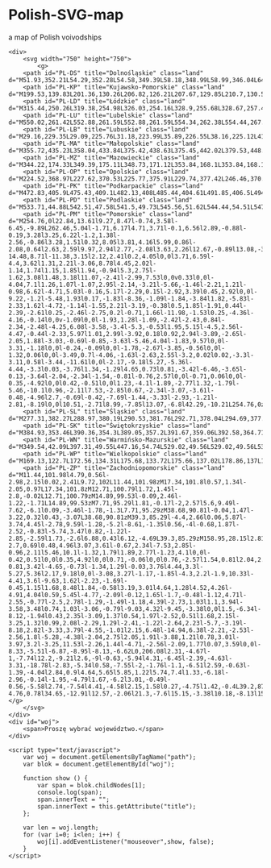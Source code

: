 # Polish-SVG-map

a map of Polish voivodships 

<html>
<head>
	<meta charset="UTF-8">
	<title>mapa Polski svg</title>
	<style type="text/css">
		.land {
			fill: #a3c2c2;
			stroke: #000;
			stroke-opacity: 0.7;
			stroke-width: 1;
		}
		div {
			float: left;
		}
		div:nth-child(2) {
			color: red;
			position: relative;
			top: 200px;
			right: 70px;
			font-family: "Helvetica";
			font-size: 25px;
		}
		span {
			color: black;
			font-family: "Helvetica";
			font-size: 25px;
		}
		.land:hover {
			fill: hsla(24, 100%, 50%, .8);
		}
	</style>

</head>
<body>
	
	<div>
		<svg width="750" height="750">
			<g>
		<path id="PL-DS" title="Dolnośląskie" class="land" d="M51.93,352.21L54.29,352.28L54.58,349.39L58.18,348.99L58.99,346.04L64.94,342.45L73.9,347.82L74.56,341.86L76.79,341.92L76.13,338.84L77.81,336.05L83.13,337.66L83.46,336.32L89.83,341.94L90.25,344.21L97.09,337.24L97.35,333.74L103.76,331.77L105.83,323.45L103.6,322.34L106.56,320.21L106.69,317.22L113.4,314.91L112.64,312.6L115.12,311.87L112.59,310.67L113.81,309.12L116.48,309.2L116.84,311.33L122.71,313.55L125.4,313.01L124.44,318.25L127.76,318.04L131.25,323.05L137.1,317.62L137.72,313.68L140.28,311.05L140.28,311.05L148.01,311.13L152.87,314.45L155.07,318.67L153.58,323.34L161.41,324.59L163.31,329.15L173.41,334.53L179.33,334.48L179.6,332.45L182.24,331.58L188.15,332.37L188.83,326.29L193.85,324.65L204.26,326.62L209.61,330.76L209.61,330.76L209.61,331.56L209.61,331.56L211.05,335.23L206.92,338.45L209.1,348.36L221.04,347.32L219.25,354.06L221.47,355.26L221.27,363.7L224.52,368.97L224.52,368.97L216.52,371.98L212.76,369.21L212.16,371.3L208.97,372.68L211.12,379.62L207.37,381.81L207.09,386.38L208.7,388.46L205.61,388.74L206.95,390.38L201.93,390.77L201.71,396.3L198.12,394.82L197.15,397.24L199.89,398.33L199.09,400.97L195.69,402.11L196.85,408.34L193.03,407.36L191.16,409.6L193.48,412.12L189.22,415.16L191.43,417.43L190.03,418.28L190.62,424.22L183,425.37L179.51,431.59L178.73,438.82L172.67,437.32L172.67,437.32L172.39,437.51L172.39,437.51L170.21,440.71L170.21,440.71L167.07,444.53L170.16,446.28L172.47,453.33L175.88,454.58L177.39,461.52L175.62,462.75L174.25,460.04L172.94,462.17L169.53,462.1L168.53,464.32L166.24,463.65L162.49,469.5L156.78,473.9L150.15,469.7L148.7,462.29L141.21,452.8L137.99,452.05L136.64,447.24L133.2,446.91L131.66,448.42L126.56,442.2L133.67,435.07L136.59,435.56L139.03,433L139.26,429.12L141.69,428.15L135.47,420.15L128.86,419.27L127.89,422.82L125.97,423.47L120.82,420.07L116.06,426.25L113.75,424.84L115.9,423.24L113.97,418.04L106.1,418.98L103.3,411.22L96.61,412.97L90.43,409.19L85.53,409.07L80.31,406.15L76.36,409.1L75.94,403.47L70.46,398.26L70.29,389.64L68.1,387.74L64,388.96L63.86,385.7L61.44,388.59L57.28,385.42L52.64,386.57L51.61,388.55L54.88,390.8L52.9,395.07L53.65,400.48L42.77,400.08L51.33,382.63L55.93,363.83L55.63,359.13z"/>
		<path id="PL-KP" title="Kujawsko-Pomorskie" class="land" d="M199.53,139.83L201.36,130.26L206.82,126.21L207.67,129.85L210.7,130.53L212.75,128.66L216.65,131.3L215.73,128.36L219.65,128.17L218.64,125.19L220.97,119.22L225.44,119.66L229.94,117.1L227.99,111.95L233.29,112.47L236.87,115.87L241.11,109.79L243.46,112.28L245.89,111.43L246.97,113.85L248.9,112.58L248.9,112.58L248.9,113.67L248.9,113.67L253.07,113.81L252.82,118.18L264.79,119.71L265.51,118.05L268.25,117.86L268,120.32L270.4,122.93L272.31,122.49L271.81,120.63L274.99,121.02L276.54,118.8L281.26,119.95L283.59,118.33L281.77,124.16L283.61,128L291.97,129.09L291.8,130.91L297.28,128.99L306.5,130.19L306.5,130.19L309.92,131.72L310.2,137.52L314.39,148.4L316.29,149.77L317.12,147.67L321.42,147.28L325.26,150.54L325.1,152.36L329.03,151.59L330.46,155.3L339.59,154.53L342.29,162.19L339.52,163.57L339.81,165.98L342.97,166.72L343.06,169.12L343.06,169.12L342.74,169.12L342.74,169.12L344.22,174.33L344.22,174.33L340,177.45L340,177.45L339.55,177.3L339.55,177.3L338.44,178.99L336.55,178.45L337.62,185.91L339.89,187.61L338.28,191.03L339.29,194.22L331.64,190.74L332.99,193.78L330.02,196.21L324.9,195.22L329.03,203.76L326.54,203.55L323.63,208.4L328.52,213.06L328.06,215.08L329.67,215.01L328.19,216.77L329.8,219.44L324.65,217.65L325.23,222.74L323.06,222.91L320.2,227.51L323.41,230.05L319.93,233.22L319.93,233.22L319.12,233.23L319.12,233.23L319.08,237.4L317.38,237.16L321.79,238.91L317.09,245.26L313.94,245.28L315.45,247L315.45,247L315.8,247.57L315.8,247.57L315.44,250.26L315.44,250.26L310.56,253.49L311.19,255.73L309.96,254.03L300.57,256.7L300.57,256.7L295.86,254.36L296.24,252.45L292.97,249.99L292.39,253.35L282.75,256.67L280.38,250.25L278.19,250.03L278.41,247.19L276.8,247.82L276.3,244.99L272.87,243.24L270.88,243.79L268.61,240.2L266.59,239.65L264.98,242.45L260.36,243.07L259.12,235.81L252.6,241.92L249.15,241.73L248.66,239.55L242.33,238.08L242.52,234.72L235.95,235.66L236.43,232.19L235.11,233.28L233.14,230.33L231.95,231.34L229.1,225.72L226.8,226.27L224.02,224.11L222.64,226.43L222.23,224.13L217.07,229.75L217.24,224.99L214.1,224.56L214.19,218.93L210.96,219.36L207.56,222.61L204.38,221.75L205.34,217.03L200.29,214.23L200.62,211.31L206.4,210.99L207.3,196.93L199.82,191.36L195.01,192.27L194.11,190.09L195.59,187.93L195.59,187.93L195.89,187.87L195.89,187.87L195.45,181.95L197.8,180.51L197.15,176.55L199.54,175.35L196.32,174.04L196.96,169.35L195.32,167.87L200.83,166.61L202.31,162.52L196.27,154.45L192.78,153.28L191.88,154.72L190.69,151.26z"/>
		<path id="PL-LD" title="Łódzkie" class="land" d="M315.44,250.26L319.38,254.98L326.03,254.16L328.9,255.68L328.67,257.49L335.98,260.41L338.53,263.88L341.08,261.89L343.94,263.21L347.63,261.16L350.4,261.63L352.96,258.46L357.09,261.07L357.66,263.59L360.84,262.37L364.1,265.68L363.61,270.5L365.87,274.34L369.47,274.49L371.1,277.3L375.71,278.65L374.95,283.36L371.52,286.09L374.86,287.81L376.12,290.65L376.42,292.34L373.5,295.2L377.77,295.12L378.24,297.54L385.05,294.66L388.57,296.99L389.66,299.91L393.36,300.1L396.58,307.41L392.77,307.74L394.22,308.44L394.34,314.59L398.94,316.82L398.95,319.64L396.64,323.52L390.46,322.2L387.23,319.34L382.61,323.12L385.22,331.62L387.36,333.19L386.29,338.41L391.29,337.52L391.82,339.7L389.36,345.75L385.35,349.92L384.93,353.46L384.93,353.46L384.07,356.47L381.45,357.44L382.74,361.43L381.37,364.62L378.99,362.61L377.27,364.24L374.59,362.49L373.5,362.83L374.87,366.83L373.43,367.82L369.73,367.47L368.14,369.19L362.02,366.75L359.15,367.99L360.46,371.05L357.94,373.37L358.04,379.46L362.71,380.92L360.92,390.15L356.72,387.98L351.47,381.84L348.57,388.91L349.45,393.25L349.45,393.25L349.45,394.22L349.45,394.22L348.6,395.62L348.6,395.62L348.51,395.61L348.51,395.61L347.48,396.69L347.48,396.69L347.01,397.04L347.01,397.04L345.97,397.16L345.97,397.16L346.05,397.4L346.05,397.4L343.61,400.76L343.61,400.76L339.04,401.85L338.67,398.85L333.81,396.34L328.23,398.32L327.13,393.1L323.07,387.18L321.78,386.34L319.38,388.25L316.95,385.28L317.47,383.06L313.58,384.34L313.99,387.07L311.3,388.71L307.67,385.77L305.94,386.54L303.88,383.3L301.86,383.88L294.69,377.71L292.71,378.04L290.53,381.76L288.97,380.19L277.31,382.27L277.31,382.27L272.31,379.42L270.16,373.96L268.42,374.19L266.58,378.72L265.09,375.94L255.35,374.51L246.46,370.58L246.46,370.58L247.93,361.15L243.65,361.72L241.79,352.97L244.55,352.46L245.63,349.68L249.06,349.3L249.83,346.38L248.39,344.41L251.19,343.62L256.6,346.78L259.95,341.27L258.49,335.59L259.74,329.57L257.98,328.89L260.01,323.94L258.3,323.2L261.83,318.7L261.4,314.7L263.03,313.03L261.87,310.49L263.76,309.2L263.47,307.05L265.38,307.51L265.57,304.45L267.41,303.84L268.17,306.07L273,304.9L278.7,307.04L279.26,303.06L284.94,296.35L280.88,292.6L280.06,283.03L281.98,281.85L287.17,283.62L288.04,280.92L293.31,280.79L294.32,276.9L292.15,274.9L293.36,269.18L297.32,267.6L303.16,269.23L302.1,267.11L304.13,265.74L303.84,263.3L299.58,262.75L300.57,256.7L300.57,256.7L309.96,254.03L311.19,255.73L310.56,253.49z"/>
		<path id="PL-LU" title="Lubelskie" class="land" d="M550.02,261.42L552.88,261.59L552.88,261.59L554.34,262.38L554.44,267.28L565.97,269.83L567.8,272.61L572.47,271.94L571.64,274.59L575.36,278.79L578.41,278.1L581.68,281.76L581.08,283.98L583.89,290.57L580.11,294.78L581.26,296.35L579.24,297.96L580.83,300.35L580.35,302.36L578.89,301.94L578.61,305.46L580.95,309.43L574.12,316.43L576.01,319.42L574.72,324.78L576.41,335.51L579.1,336.08L579.79,339.18L582.41,339.96L581.61,344.16L584.84,346.76L583.76,351.72L580.87,355.19L581.42,359.2L584.54,359.2L587.14,366.78L595.13,372.9L594.36,377.86L597.53,380.36L599.08,386.09L597.76,386.5L600.41,388.47L601.26,392.23L606.32,397.96L611.99,400.2L609.55,403L603.29,402.84L600.76,405.46L601.13,409.21L604.5,410.13L604.15,414.17L607.46,414.51L606.95,418.48L608.97,422.59L608.61,429.71L605.1,440.89L602.87,444.14L586.38,446.39L583.77,451.81L575.05,459.67L575.05,459.67L572.91,458.48L573.54,455.21L566.67,454.4L568.37,450.13L568.37,450.13L567.93,450.13L567.93,450.13L564.97,448.12L565.52,444.61L563.78,444.07L557.21,449.12L553.02,445.51L543.04,455.89L518.01,453.9L518.04,452.03L522.74,449.43L511.74,450.55L507.59,445.23L505.36,445.61L506,443.01L508.89,441.9L508.06,439.31L514.14,440.14L516.74,437.68L512.89,437.22L515.93,436.19L515.55,434.8L512.73,434.92L513.26,428.3L509.89,426.84L506.95,427.82L502.71,424.1L497.21,423.62L494.25,419.44L489.99,419.25L494.13,410.67L491.85,406.5L485.44,404.61L482.13,408L475.43,409.1L472.83,405.9L472.83,405.9L471.24,402.97L469.08,381.04L469.08,381.04L468.24,375.52L469.86,372.42L467.98,368.52L471.13,359.36L468.32,359.02L470.12,358.2L471.83,353.11L470.62,350.51L469.04,351.08L466.2,348.62L468.8,346.01L471.04,347.02L473.07,341.39L469.79,332.61L463.27,332.73L457.44,327.38L459.33,323.29L465.57,327.99L466.26,325.15L471.42,324.6L471.4,321.98L475.09,319.79L475.39,317.71L471.69,314.07L478.54,309.47L476.58,305.44L472.62,306.6L471.8,304.69L475.43,300.63L473.48,295.39L474.3,291.44L483.46,286.11L488.78,288.22L490.31,285.74L497.2,287.41L500.03,284.61L502.07,288L506.66,287.3L511.29,282.45L518.9,288.23L521.74,283.57L520.46,280.86L523.91,277.56L529.84,281.99L532.22,280.68L536.28,282.32L536.72,278.22L540.12,278.19L538.55,275.26L541.58,271.85L546.98,272.23L544.34,267.97z"/>
		<path id="PL-LB" title="Lubuskie" class="land" d="M29.16,229.35L29.09,225.76L31.18,223.99L35.89,226.55L38.16,225.12L41.41,213.59L45.39,210.39L44.6,207.38L48.49,206.17L46.44,204.26L48.47,201.51L53.75,205.88L56.31,204.08L58.52,206.61L73.47,200.23L71.31,193.75L75.86,194.76L79.19,190.97L87.37,188.15L93.07,191.33L95.7,189.11L98.11,190.33L100.4,189.05L99.42,186.97L102.67,185.66L100.99,183.51L103.5,183L102.97,181.04L106.06,179.67L105.64,177.31L113.76,179.25L112.26,185.59L112.26,185.59L111.66,189.75L111.66,189.75L111.66,190.09L111.66,190.09L112.13,193.17L112.13,193.17L112.3,193.29L112.3,193.29L113.09,204.03L108.82,206.09L108,208.56L110.6,209.69L111.24,216.88L102.57,218.9L103.73,222.3L101.48,229.05L105.75,235.19L104.32,237.67L107.53,240.87L108.56,245.22L105.46,247.21L104.07,244.5L103.29,246.25L108.84,251.03L105.88,263.87L107.41,275.41L105.56,278.82L109.83,283.3L111.11,281.59L113.36,282.63L113.89,284.9L112.06,287.46L115.71,292.3L122.12,290.45L123,297.13L120.79,300.25L124.47,300.45L126.86,302.61L129.61,299.1L132.61,299.9L138.07,304.5L140.28,311.05L140.28,311.05L137.72,313.68L137.1,317.62L131.25,323.05L127.76,318.04L124.44,318.25L125.4,313.01L122.71,313.55L116.84,311.33L116.48,309.2L113.81,309.12L112.59,310.67L115.12,311.87L112.64,312.6L113.4,314.91L106.69,317.22L106.56,320.21L103.6,322.34L105.83,323.45L103.76,331.77L97.35,333.74L97.09,337.24L90.25,344.21L89.83,341.94L83.46,336.32L83.13,337.66L77.81,336.05L76.13,338.84L76.79,341.92L74.56,341.86L73.9,347.82L64.94,342.45L58.99,346.04L58.18,348.99L54.58,349.39L54.29,352.28L51.93,352.21L51.93,352.21L50.57,341.88L37.05,335.91L35.93,332.84L39.19,328.44L38.73,323.26L33.34,316.81L31.94,309.95L28.59,307.43L29.75,304.04L34.91,299.49L36.09,289.48L38.82,283.38L34.1,278.23L36.06,266.29L28.65,262.56L25.1,250.5L26.01,246.67L31.27,240.53L29.36,236.65L31.44,232.8z"/>
		<path id="PL-MA" title="Małopolskie" class="land" d="M355.72,435.23L358.04,433.84L375.42,438.63L375.45,442.02L379.53,448.5L376.85,449.69L377.03,452.24L381.26,455.31L379.69,457.33L383.14,460.6L381.77,463.16L383.97,463.42L384.25,465.08L400.15,463.2L406.98,455.81L409.8,457.35L413.33,454.19L423.38,453.17L428.03,449.53L430.6,451.88L432.58,449.51L432.58,449.51L433.18,453.37L428.73,458.58L430.61,462.96L429.13,469.49L431.09,470.04L429.32,470.45L431.87,471.12L432.46,473.86L430.46,474.33L431.69,475.86L429.38,477.58L431.89,480.22L429.3,484.4L431.25,489.79L437.01,490.22L438,492.24L437.2,493.8L434.14,493.63L433.97,496.77L428.35,497.95L430.21,500.29L429.45,503.9L434.9,504.04L436.01,505.99L439.02,506.41L441.51,511.7L442.24,516.66L439.64,521.9L442.58,523.77L441.73,526.14L445.44,530.85L443.61,531.72L444.06,536.62L444.06,536.62L436.66,534.08L432.64,539.54L427.52,536.47L423.1,537.81L426.25,542.06L422.46,543.06L419.33,548.3L415.61,549.31L414.03,546.57L412.2,547.21L411.61,544.67L409.94,545.92L407.54,545.02L408.29,543.69L405.22,542.49L404.04,538.23L398.41,539.64L396.49,538.04L393.95,541.94L387.58,538.28L385.12,538.13L385.21,540.05L384.31,539.07L382.75,540.58L381.62,538.99L379.31,539.38L378.09,544.94L372.39,544.21L368.68,548.66L367.88,547.61L363.98,560.3L355.49,555.13L352.92,555.55L351.1,558.66L345.97,558.45L344.66,555.09L348.09,551.12L346.41,549.03L346.13,538.85L341.68,541.01L336.33,538.97L336.99,534.37L333.47,534.6L330.13,523.64L326.95,522.02L326.43,519.86L326.43,519.86L327.26,514.57L321.3,512.14L325.91,507.8L325.24,504.58L317.97,503.41L315.99,495.69L308.6,496.3L310.81,488.51L309.68,487.54L307.45,488.96L307.45,488.96L306.8,488.96L306.8,488.96L305.72,489L305.72,489L304.97,489L304.97,489L302.82,487.92L304.71,486.72L304.48,483.41L307.95,477.57L311.83,476.94L310.64,476.07L312.97,470.79L312.97,470.79L313.3,470.79L313.3,470.79L313.58,472.68L314.64,469.88L318.75,469.3L320.28,467.13L318.96,465.52L323.39,463.82L324.07,461.69L317.87,458.59L316.8,455.55L320.21,452.87L327.81,452.48L328.25,449.48L325.78,447.61L325.78,447.61L326.1,447.51L326.1,447.51L328.61,448.09L328.11,445.47L330.19,443.49L334.05,444.58L338.03,443.85L341.17,440.96L349.73,441.49L352.57,440.1L352.65,438.21L357.04,438.07z"/>
		<path id="PL-MZ" title="Mazowieckie" class="land" d="M344.22,174.33L349.39,175.11L348.73,171.12L353.84,168.1L353.84,168.1L354.12,168.65L354.12,168.65L353.57,172.1L357.74,174.87L364.98,172.91L367.4,175.14L369.59,174.07L378.11,175.85L382.45,173.28L381.79,168.59L386.63,164.84L392.57,166.96L398.89,164.28L402.65,158.06L410.72,160.08L412.04,157.03L415.22,157.26L414.23,154.47L415.85,153.17L419.66,152.82L423.09,155.74L436.57,145.86L441.91,146.9L447.04,144.78L447.34,142.4L456.33,140.85L456.33,140.85L456.67,142.35L456.67,142.35L456.21,142.35L456.21,142.35L458.81,146.34L457.99,148.19L461.51,152.41L459.62,156.05L462,155.67L464.71,158.07L460.55,158L460.55,158L460.59,157.59L460.59,157.59L459.02,160.78L459.98,163.14L457.92,162.77L461.79,167.95L460.66,168.65L462.87,173.08L462.28,175.87L464.59,178.65L469.1,178.1L472.73,183.57L477.17,182.5L477.17,182.5L476.08,184.09L476.08,184.09L477.16,185.8L474.59,185.09L473.51,188.71L480.75,193.44L480.75,193.44L480.23,193.44L480.23,193.44L482.52,195.72L480.4,197.86L483.17,204.23L493.88,203.44L494.14,200.58L497.17,200.71L497.67,204.32L499.57,203.91L498.71,205.75L495.86,205.81L498.08,211.71L500.29,211.5L501.11,213.68L504.39,211.52L504.26,209.9L508.56,210.71L509.12,224.22L504.83,228.71L508.76,231.45L512.98,237.83L512.04,241.8L514.58,243.62L513.9,247.69L516.18,250.7L523.9,250.78L525.29,253.48L526.69,251.6L532.64,254.14L538.84,252.96L541.62,256.74L544.69,257.41L545.21,261.4L548.75,259.77L550.02,261.42L550.02,261.42L544.34,267.97L546.98,272.23L541.58,271.85L538.55,275.26L540.12,278.19L536.72,278.22L536.28,282.32L532.22,280.68L529.84,281.99L523.91,277.56L520.46,280.86L521.74,283.57L518.9,288.23L511.29,282.45L506.66,287.3L502.07,288L500.03,284.61L497.2,287.41L490.31,285.74L488.78,288.22L483.46,286.11L474.3,291.44L473.48,295.39L475.43,300.63L471.8,304.69L472.62,306.6L476.58,305.44L478.54,309.47L471.69,314.07L475.39,317.71L475.09,319.79L471.4,321.98L471.42,324.6L466.26,325.15L465.57,327.99L459.33,323.29L457.44,327.38L463.27,332.73L469.79,332.61L473.07,341.39L471.04,347.02L468.8,346.01L466.2,348.62L469.04,351.08L470.62,350.51L471.83,353.11L470.12,358.2L468.32,359.02L471.13,359.36L467.98,368.52L469.86,372.42L468.24,375.52L469.08,381.04L469.08,381.04L465.89,383.88L463.07,383.64L461.07,380.12L457.19,380.28L458.32,381.36L453.05,382.93L450.96,381.99L451.26,383.94L448.12,386.33L443.19,383.61L441.29,379.29L429.13,379.73L429.8,375.04L425.35,372.6L427.1,369.44L424.87,366.77L423.39,372.29L419.71,373.51L418.9,371.44L416.62,373.57L413.46,371.06L413.23,374.53L411.22,373.75L411.15,375.33L402.65,370.87L400.71,373.05L401.42,368.62L395.77,363.73L392.58,364.71L391.67,359.06L389.05,357.2L390.36,354.3L384.93,353.46L384.93,353.46L385.35,349.92L389.36,345.75L391.82,339.7L391.29,337.52L386.29,338.41L387.36,333.19L385.22,331.62L382.61,323.12L387.23,319.34L390.46,322.2L396.64,323.52L398.95,319.64L398.94,316.82L394.34,314.59L394.22,308.44L392.77,307.74L396.58,307.41L393.36,300.1L389.66,299.91L388.57,296.99L385.05,294.66L378.24,297.54L377.77,295.12L373.5,295.2L376.42,292.34L376.12,290.65L374.86,287.81L371.52,286.09L374.95,283.36L375.71,278.65L371.1,277.3L369.47,274.49L365.87,274.34L363.61,270.5L364.1,265.68L360.84,262.37L357.66,263.59L357.09,261.07L352.96,258.46L350.4,261.63L347.63,261.16L343.94,263.21L341.08,261.89L338.53,263.88L335.98,260.41L328.67,257.49L328.9,255.68L326.03,254.16L319.38,254.98L315.44,250.26L315.44,250.26L315.8,247.57L315.8,247.57L315.45,247L315.45,247L313.94,245.28L317.09,245.26L321.79,238.91L317.38,237.16L319.08,237.4L319.12,233.23L319.12,233.23L319.93,233.22L319.93,233.22L323.41,230.05L320.2,227.51L323.06,222.91L325.23,222.74L324.65,217.65L329.8,219.44L328.19,216.77L329.67,215.01L328.06,215.08L328.52,213.06L323.63,208.4L326.54,203.55L329.03,203.76L324.9,195.22L330.02,196.21L332.99,193.78L331.64,190.74L339.29,194.22L338.28,191.03L339.89,187.61L337.62,185.91L336.55,178.45L338.44,178.99L339.55,177.3L339.55,177.3L340,177.45L340,177.45z"/>
		<path id="PL-OP" title="Opolskie" class="land" d="M224.52,368.97L227.62,370.53L225.77,375.91L229.74,377.42L246.46,370.58L246.46,370.58L255.35,374.51L265.09,375.94L266.58,378.72L268.42,374.19L270.16,373.96L272.31,379.42L277.31,382.27L277.31,382.27L279.14,385.57L276.71,386.81L276.78,389.73L274.45,391.39L276.21,395.13L274.88,400.61L271.61,403.2L270.87,406.27L267.89,407.01L272.2,412.2L266.56,416.4L269.28,423.89L273.39,425.67L273.69,430.95L263.25,431.42L266.1,439.57L259.87,437.21L260.39,441.44L258.93,443.47L260.75,446.34L258.54,449.42L261.47,452.55L260.73,457.17L262.46,457.44L262.75,459.77L258.23,458.79L251.11,462.91L251.53,464.69L251.53,464.69L251.91,464.66L251.91,464.66L244.09,466.01L243.43,467.41L242.87,466.04L240.47,466.63L241.13,472.86L238.75,477.1L238.75,477.1L236.93,479.67L239.37,479.88L239.42,482.84L236.94,481.57L228.69,485.9L226.16,482.28L223,481.38L219.46,473.25L215.29,472.75L211.8,468.19L221.9,463.69L222.29,460.87L219.87,458.87L221.54,454.84L219.44,452.8L217.57,452.14L217.63,454.71L213.09,458.01L205.86,457.16L202.48,459.37L199.19,456.4L197.13,458.16L197,452.09L192.95,452.92L187.89,448.63L188.05,446.58L184.37,447.04L182.33,444.75L174.06,443.48L170.21,440.71L170.21,440.71L172.39,437.51L172.39,437.51L172.67,437.32L172.67,437.32L178.73,438.82L179.51,431.59L183,425.37L190.62,424.22L190.03,418.28L191.43,417.43L189.22,415.16L193.48,412.12L191.16,409.6L193.03,407.36L196.85,408.34L195.69,402.11L199.09,400.97L199.89,398.33L197.15,397.24L198.12,394.82L201.71,396.3L201.93,390.77L206.95,390.38L205.61,388.74L208.7,388.46L207.09,386.38L207.37,381.81L211.12,379.62L208.97,372.68L212.16,371.3L212.76,369.21L216.52,371.98z"/>
		<path id="PL-PK" title="Podkarpackie" class="land" d="M472.83,405.9L475.43,409.1L482.13,408L485.44,404.61L491.85,406.5L494.13,410.67L489.99,419.25L494.25,419.44L497.21,423.62L502.71,424.1L506.95,427.82L509.89,426.84L513.26,428.3L512.73,434.92L515.55,434.8L515.93,436.19L512.89,437.22L516.74,437.68L514.14,440.14L508.06,439.31L508.89,441.9L506,443.01L505.36,445.61L507.59,445.23L511.74,450.55L522.74,449.43L518.04,452.03L518.01,453.9L543.04,455.89L553.02,445.51L557.21,449.12L563.78,444.07L565.52,444.61L564.97,448.12L567.93,450.13L567.93,450.13L568.37,450.13L568.37,450.13L566.67,454.4L573.54,455.21L572.91,458.48L575.05,459.67L575.05,459.67L559.03,473.49L520.09,527.51L523.58,530.93L526.56,543.26L526.16,553.9L524.65,555.49L526.6,556.91L524.2,560.66L524.9,561.64L527.13,559.97L526.13,562.19L529.18,562.27L531.64,566.54L535.3,567.97L533.81,570.74L535.29,576.23L532.69,576.71L527.99,571.99L522.6,573.28L516.85,567.97L511.43,568.98L506.74,567.73L503.4,563.53L500.41,564.35L494.76,562.73L494.63,559.9L492.53,560.71L483.93,556.76L482.92,550.95L478.62,544.63L475.01,544.42L471.2,540.6L468.51,541.77L468.06,544.02L463.93,538.59L460.1,538.15L458.48,535.26L448.78,538.47L444.06,536.62L444.06,536.62L443.61,531.72L445.44,530.85L441.73,526.14L442.58,523.77L439.64,521.9L442.24,516.66L441.51,511.7L439.02,506.41L436.01,505.99L434.9,504.04L429.45,503.9L430.21,500.29L428.35,497.95L433.97,496.77L434.14,493.63L437.2,493.8L438,492.24L437.01,490.22L431.25,489.79L429.3,484.4L431.89,480.22L429.38,477.58L431.69,475.86L430.46,474.33L432.46,473.86L431.87,471.12L429.32,470.45L431.09,470.04L429.13,469.49L430.61,462.96L428.73,458.58L433.18,453.37L432.58,449.51L432.58,449.51L432.83,449.48L432.83,449.48L433.33,449.12L433.33,449.12L438.97,443.05L447.1,439.75L447.26,436.43L456.42,433.96L460.93,425.3L466.02,421.11L467.93,422.15z"/>
		<path id="PL-PD" title="Podlaskie" class="land" d="M533.71,44.88L542.51,47.58L541.5,49.73L545.56,51.62L544.44,54.51L547.42,56.32L550.69,54.64L556.19,60.37L562.48,61.36L571.59,71.68L574.13,80.71L573.93,84.28L571.31,87.58L573.38,91.81L573.88,101.73L575.59,102.84L575.39,111.29L577.42,114.01L582.17,136.83L590.71,162.2L597.88,173.89L595.1,181.63L599.62,193.96L597.8,196.08L599.14,218.74L586.72,229.34L580.84,229.37L570.73,234.7L563.75,242.97L552.88,261.59L552.88,261.59L550.02,261.42L550.02,261.42L548.75,259.77L545.21,261.4L544.69,257.41L541.62,256.74L538.84,252.96L532.64,254.14L526.69,251.6L525.29,253.48L523.9,250.78L516.18,250.7L513.9,247.69L514.58,243.62L512.04,241.8L512.98,237.83L508.76,231.45L504.83,228.71L509.12,224.22L508.56,210.71L504.26,209.9L504.39,211.52L501.11,213.68L500.29,211.5L498.08,211.71L495.86,205.81L498.71,205.75L499.57,203.91L497.67,204.32L497.17,200.71L494.14,200.58L493.88,203.44L483.17,204.23L480.4,197.86L482.52,195.72L480.23,193.44L480.23,193.44L480.75,193.44L480.75,193.44L473.51,188.71L474.59,185.09L477.16,185.8L476.08,184.09L476.08,184.09L477.17,182.5L477.17,182.5L472.73,183.57L469.1,178.1L464.59,178.65L462.28,175.87L462.87,173.08L460.66,168.65L461.79,167.95L457.92,162.77L459.98,163.14L459.02,160.78L460.59,157.59L460.59,157.59L460.55,158L460.55,158L464.71,158.07L462,155.67L459.62,156.05L461.51,152.41L457.99,148.19L458.81,146.34L456.21,142.35L456.21,142.35L456.67,142.35L456.67,142.35L456.33,140.85L456.33,140.85L457.05,140.89L457.05,140.89L461.82,139.6L472.44,143.16L476.28,137.97L480.31,136.64L482.63,139.05L502.73,122.83L506.65,120.2L509.59,122.01L509.03,118.71L512.27,118.54L516.57,114.79L517.93,116.52L519.23,112.63L520.29,113.33L520.29,113.33L521.06,112.93L521.06,112.93L524.75,110.05L525.66,104.54L529.53,100.02L528.8,94.94L521.86,83.36L518.46,81.22L519.93,76.82L517.33,71.84L514.58,72.33L509.92,66.41L512.56,62.04L519.04,60.02L520,58.04L523.66,58.83L528.27,57.07L530.16,51.83L529.02,49.56L529.02,49.56L531.88,45.14z"/>
		<path id="PL-PM" title="Pomorskie" class="land" d="M254.76,0l22.84,13.61l9.27,8.47l-0.74,3.58l-6.45,-9.89L262.46,5.04l-1.71,6.17l4.71,3.71l-0.1,6.56l2.89,-0.88l-0.19,3.28l3.25,6.22l-1.2,1.38l-2.56,-0.86l3.28,1.51l0.32,8.05l3.81,4.16l5.99,0.86l-2.08,0.64l2.63,2.59l9.97,2.94l2.77,-2.08l3.63,2.26l12.67,-0.89l13.08,-3.12l13.69,-6.93l-14.48,8.71l-11.38,3.15l2.12,2.41l0.2,4.05l0,0l3.71,6.59l-4.4,3.62l1.31,2.21l-3.06,8.78l4.45,2.02l-1.14,1.74l1.15,1.85l1.94,-0.94l5.3,2.75l-1.62,3.08l1.48,3.18l11.07,-2.41l-2.99,7.53l0,0v0.33l0,0l-4.04,7.1l1.26,1.07l-1.07,2.95l-2.14,-3.21l-5.66,-1.46l-2.21,1.21l-0.98,6.62l-4.71,5.03l-0.16,5.17l-2.29,0.15l-2.92,3.39l0.45,2.92l0,0l-9.22,-1.2l-5.48,1.93l0.17,-1.83l-8.36,-1.09l-1.84,-3.84l1.82,-5.83l-2.33,1.62l-4.72,-1.14l-1.55,2.21l-3.19,-0.38l0.5,1.85l-1.91,0.44l-2.39,-2.61l0.25,-2.46l-2.75,0.2l-0.71,1.66l-11.98,-1.53l0.25,-4.36l-4.16,-0.14l0,0v-1.09l0,0l-1.93,1.28l-1.09,-2.42l-2.43,0.84l-2.34,-2.48l-4.25,6.08l-3.58,-3.4l-5.3,-0.53l1.95,5.15l-4.5,2.56l-4.47,-0.44l-2.33,5.97l1.01,2.99l-3.92,0.18l0.92,2.94l-3.89,-2.65l-2.05,1.88l-3.03,-0.69l-0.85,-3.63l-5.46,4.04l-1.83,9.57l0,0l-3.31,-1.18l0,0l-0.24,-0.09l0,0l-1.78,-2.67l-3.85,-0.56l0,0l-1.32,0.06l0,0l-3.49,0.7l-4.06,-1.63l-2.63,2.55l-3.2,0.02l0.02,-3.3l-3.11,0.58l-3.44,-11.61l0,0l-2.17,-9.18l5.27,-5.36l-4.44,-3.3l0.03,-3.76l1.34,-1.29l4.65,0.73l0.81,-3.42l-6.46,-3.65l-0.13,-3.64l-2.04,-2.34l-1.54,-0.81l-0.76,2.57l0,0l-0.71,0.06l0,0l-0.35,-4.92l0,0l0.42,-0.51l0,0l1.23,-4.1l-1.89,-2.77l1.32,-1.79l-5.46,-10.1l0.96,-2.11l7.53,-2.85l0.67,-2.34l-3.07,-3.61l-0.48,-4.96l2.7,-0.69l-0.42,-7.69l-1.44,-3.33l-2.93,-1.21l-2.81,-8.19l0,0l10.51,-2.71l8.99,-7.85l13.07,-6.8l42.29,-10.21L254.76,0z"/>
		<path id="PL-SL" title="Śląskie" class="land" d="M277.31,382.27L288.97,380.19L290.53,381.76L292.71,378.04L294.69,377.71L301.86,383.88L303.88,383.3L305.94,386.54L307.67,385.77L311.3,388.71L313.99,387.07L313.58,384.34L317.47,383.06L316.95,385.28L319.38,388.25L321.78,386.34L323.07,387.18L327.13,393.1L328.23,398.32L333.81,396.34L338.67,398.85L339.04,401.85L343.61,400.76L343.61,400.76L348.89,404.83L348.67,406.27L346.44,405.33L343.76,411.31L340.87,410.53L342.3,414.51L349.44,415.32L351.52,417.05L349.79,418.16L349.95,420.4L354.08,421.03L353.44,424L350.17,424.17L345.82,430.47L352.72,431.9L353.42,434.49L355.72,435.23L355.72,435.23L357.04,438.07L352.65,438.21L352.57,440.1L349.73,441.49L341.17,440.96L338.03,443.85L334.05,444.58L330.19,443.49L328.11,445.47L328.61,448.09L326.1,447.51L326.1,447.51L325.78,447.61L325.78,447.61L328.25,449.48L327.81,452.48L320.21,452.87L316.8,455.55L317.87,458.59L324.07,461.69L323.39,463.82L318.96,465.52L320.28,467.13L318.75,469.3L314.64,469.88L313.58,472.68L313.3,470.79L313.3,470.79L312.97,470.79L312.97,470.79L310.64,476.07L311.83,476.94L307.95,477.57L304.48,483.41L304.71,486.72L302.82,487.92L304.97,489L304.97,489L305.72,489L305.72,489L306.8,488.96L306.8,488.96L307.45,488.96L307.45,488.96L309.68,487.54L310.81,488.51L308.6,496.3L315.99,495.69L317.97,503.41L325.24,504.58L325.91,507.8L321.3,512.14L327.26,514.57L326.43,519.86L326.43,519.86L320.49,524.02L319.83,526.99L313.8,527.4L311.55,534.63L309.24,536.38L309.61,538.62L305.2,539.46L302.3,538.13L299.92,540.15L296.53,540.19L296.05,530.05L287.76,528.2L289.1,525.71L285.95,513.81L281.95,513.88L279.94,511.19L274.84,509.5L271.49,499.58L273.6,496.41L271.2,494.64L271.62,490.75L266.52,492.39L262.91,489.17L257.03,488.17L258.17,489.51L256.14,491.35L253.59,486.67L249.77,485.96L249.28,483.49L246.06,484.98L243.74,483.83L242.11,479.17L238.75,477.1L238.75,477.1L241.13,472.86L240.47,466.63L242.87,466.04L243.43,467.41L244.09,466.01L251.91,464.66L251.91,464.66L251.53,464.69L251.53,464.69L251.11,462.91L258.23,458.79L262.75,459.77L262.46,457.44L260.73,457.17L261.47,452.55L258.54,449.42L260.75,446.34L258.93,443.47L260.39,441.44L259.87,437.21L266.1,439.57L263.25,431.42L273.69,430.95L273.39,425.67L269.28,423.89L266.56,416.4L272.2,412.2L267.89,407.01L270.87,406.27L271.61,403.2L274.88,400.61L276.21,395.13L274.45,391.39L276.78,389.73L276.71,386.81L279.14,385.57z"/>
		<path id="PL-SK" title="Świętokrzyskie" class="land" d="M384.93,353.46L390.36,354.3L389.05,357.2L391.67,359.06L392.58,364.71L395.77,363.73L401.42,368.62L400.71,373.05L402.65,370.87L411.15,375.33L411.22,373.75L413.23,374.53L413.46,371.06L416.62,373.57L418.9,371.44L419.71,373.51L423.39,372.29L424.87,366.77L427.1,369.44L425.35,372.6L429.8,375.04L429.13,379.73L441.29,379.29L443.19,383.61L448.12,386.33L451.26,383.94L450.96,381.99L453.05,382.93L458.32,381.36L457.19,380.28L461.07,380.12L463.07,383.64L465.89,383.88L469.08,381.04L469.08,381.04L471.24,402.97L472.83,405.9L472.83,405.9L467.93,422.15L466.02,421.11L460.93,425.3L456.42,433.96L447.26,436.43L447.1,439.75L438.97,443.05L433.33,449.12L433.33,449.12L432.83,449.48L432.83,449.48L432.58,449.51L432.58,449.51L430.6,451.88L428.03,449.53L423.38,453.17L413.33,454.19L409.8,457.35L406.98,455.81L400.15,463.2L384.25,465.08L383.97,463.42L381.77,463.16L383.14,460.6L379.69,457.33L381.26,455.31L377.03,452.24L376.85,449.69L379.53,448.5L375.45,442.02L375.42,438.63L358.04,433.84L355.72,435.23L355.72,435.23L353.42,434.49L352.72,431.9L345.82,430.47L350.17,424.17L353.44,424L354.08,421.03L349.95,420.4L349.79,418.16L351.52,417.05L349.44,415.32L342.3,414.51L340.87,410.53L343.76,411.31L346.44,405.33L348.67,406.27L348.89,404.83L343.61,400.76L343.61,400.76L346.05,397.4L346.05,397.4L345.97,397.16L345.97,397.16L347.01,397.04L347.01,397.04L347.48,396.69L347.48,396.69L348.51,395.61L348.51,395.61L348.6,395.62L348.6,395.62L349.45,394.22L349.45,394.22L349.45,393.25L349.45,393.25L348.57,388.91L351.47,381.84L356.72,387.98L360.92,390.15L362.71,380.92L358.04,379.46L357.94,373.37L360.46,371.05L359.15,367.99L362.02,366.75L368.14,369.19L369.73,367.47L373.43,367.82L374.87,366.83L373.5,362.83L374.59,362.49L377.27,364.24L378.99,362.61L381.37,364.62L382.74,361.43L381.45,357.44L384.07,356.47z"/>
		<path id="PL-WN" title="Warmińsko-Mazurskie" class="land" d="M349.54,42.09L397.31,49.55L447.16,54.74L529.02,49.56L529.02,49.56L530.16,51.83L528.27,57.07L523.66,58.83L520,58.04L519.04,60.02L512.56,62.04L509.92,66.41L514.58,72.33L517.33,71.84L519.93,76.82L518.46,81.22L521.86,83.36L528.8,94.94L529.53,100.02L525.66,104.54L524.75,110.05L521.06,112.93L521.06,112.93L520.29,113.33L520.29,113.33L519.23,112.63L517.93,116.52L516.57,114.79L512.27,118.54L509.03,118.71L509.59,122.01L506.65,120.2L502.73,122.83L482.63,139.05L480.31,136.64L476.28,137.97L472.44,143.16L461.82,139.6L457.05,140.89L457.05,140.89L456.33,140.85L456.33,140.85L447.34,142.4L447.04,144.78L441.91,146.9L436.57,145.86L423.09,155.74L419.66,152.82L415.85,153.17L414.23,154.47L415.22,157.26L412.04,157.03L410.72,160.08L402.65,158.06L398.89,164.28L392.57,166.96L386.63,164.84L381.79,168.59L382.45,173.28L378.11,175.85L369.59,174.07L367.4,175.14L364.98,172.91L357.74,174.87L353.57,172.1L354.12,168.65L354.12,168.65L353.84,168.1L353.84,168.1L348.73,171.12L349.39,175.11L344.22,174.33L344.22,174.33L342.74,169.12L342.74,169.12L343.06,169.12L343.06,169.12L342.97,166.72L339.81,165.98L339.52,163.57L342.29,162.19L339.59,154.53L330.46,155.3L329.03,151.59L325.1,152.36L325.26,150.54L321.42,147.28L317.12,147.67L316.29,149.77L314.39,148.4L310.2,137.52L309.92,131.72L306.5,130.19L306.5,130.19L306.06,127.26L308.98,123.87L311.27,123.72L311.43,118.55L316.14,113.51L317.13,106.9L319.33,105.69L324.99,107.16L327.13,110.36L328.2,107.41L326.94,106.34L330.98,99.24L330.98,99.24L330.98,98.91L330.98,98.91L333.96,91.38L322.89,93.79L321.41,90.61L323.03,87.54L317.72,84.79L315.78,85.73L314.63,83.89L315.77,82.15L311.32,80.12L314.38,71.34L313.07,69.14L317.47,65.51L313.77,58.93L313.77,58.93L320.71,59.96L322.43,58L319.74,64.09L320.79,64.66L322.03,60.11L328.05,54.14L338.74,50.42L343.43,42.43z"/>
		<path id="PL-WP" title="Wielkopolskie" class="land" d="M169.13,122.7L172.56,134.31L175.68,133.72L175.66,137.02L178.86,137L181.49,134.45L185.55,136.08L189.04,135.38L189.04,135.38L190.36,135.32L190.36,135.32L194.2,135.89L195.98,138.56L195.98,138.56L196.22,138.65L196.22,138.65L199.53,139.83L199.53,139.83L190.69,151.26L191.88,154.72L192.78,153.28L196.27,154.45L202.31,162.52L200.83,166.61L195.32,167.87L196.96,169.35L196.32,174.04L199.54,175.35L197.15,176.55L197.8,180.51L195.45,181.95L195.89,187.87L195.89,187.87L195.59,187.93L195.59,187.93L194.11,190.09L195.01,192.27L199.82,191.36L207.3,196.93L206.4,210.99L200.62,211.31L200.29,214.23L205.34,217.03L204.38,221.75L207.56,222.61L210.96,219.36L214.19,218.93L214.1,224.56L217.24,224.99L217.07,229.75L222.23,224.13L222.64,226.43L224.02,224.11L226.8,226.27L229.1,225.72L231.95,231.34L233.14,230.33L235.11,233.28L236.43,232.19L235.95,235.66L242.52,234.72L242.33,238.08L248.66,239.55L249.15,241.73L252.6,241.92L259.12,235.81L260.36,243.07L264.98,242.45L266.59,239.65L268.61,240.2L270.88,243.79L272.87,243.24L276.3,244.99L276.8,247.82L278.41,247.19L278.19,250.03L280.38,250.25L282.75,256.67L292.39,253.35L292.97,249.99L296.24,252.45L295.86,254.36L300.57,256.7L300.57,256.7L299.58,262.75L303.84,263.3L304.13,265.74L302.1,267.11L303.16,269.23L297.32,267.6L293.36,269.18L292.15,274.9L294.32,276.9L293.31,280.79L288.04,280.92L287.17,283.62L281.98,281.85L280.06,283.03L280.88,292.6L284.94,296.35L279.26,303.06L278.7,307.04L273,304.9L268.17,306.07L267.41,303.84L265.57,304.45L265.38,307.51L263.47,307.05L263.76,309.2L261.87,310.49L263.03,313.03L261.4,314.7L261.83,318.7L258.3,323.2L260.01,323.94L257.98,328.89L259.74,329.57L258.49,335.59L259.95,341.27L256.6,346.78L251.19,343.62L248.39,344.41L249.83,346.38L249.06,349.3L245.63,349.68L244.55,352.46L241.79,352.97L243.65,361.72L247.93,361.15L246.46,370.58L246.46,370.58L229.74,377.42L225.77,375.91L227.62,370.53L224.52,368.97L224.52,368.97L221.27,363.7L221.47,355.26L219.25,354.06L221.04,347.32L209.1,348.36L206.92,338.45L211.05,335.23L209.61,331.56L209.61,331.56L209.61,330.76L209.61,330.76L204.26,326.62L193.85,324.65L188.83,326.29L188.15,332.37L182.24,331.58L179.6,332.45L179.33,334.48L173.41,334.53L163.31,329.15L161.41,324.59L153.58,323.34L155.07,318.67L152.87,314.45L148.01,311.13L140.28,311.05L140.28,311.05L138.07,304.5L132.61,299.9L129.61,299.1L126.86,302.61L124.47,300.45L120.79,300.25L123,297.13L122.12,290.45L115.71,292.3L112.06,287.46L113.89,284.9L113.36,282.63L111.11,281.59L109.83,283.3L105.56,278.82L107.41,275.41L105.88,263.87L108.84,251.03L103.29,246.25L104.07,244.5L105.46,247.21L108.56,245.22L107.53,240.87L104.32,237.67L105.75,235.19L101.48,229.05L103.73,222.3L102.57,218.9L111.24,216.88L110.6,209.69L108,208.56L108.82,206.09L113.09,204.03L112.3,193.29L112.3,193.29L112.13,193.17L112.13,193.17L111.66,190.09L111.66,190.09L111.66,189.75L111.66,189.75L112.26,185.59L112.26,185.59L121.71,188.98L130.74,184.65L133.79,185.44L133.06,184.41L136.63,180.93L135.53,177L138.27,175.97L139.45,171.59L140.74,173.08L143.24,170.29L145.8,171.07L146.91,166.36L148.61,166.84L148.73,165.19L153.5,167.27L152.92,161.82L157.83,157.78L153.3,153.51L148.66,152.24L145.47,149.22L143.63,149.81L141.96,141.32L142.4,140.18L144.63,141.86L154.26,140.25L158.68,136.64L160.57,126.32L164.88,124.12L166.05,125.97z"/>
		<path id="PL-ZP" title="Zachodniopomorskie" class="land" d="M11.44,101.98l4.79,0.56l-2.98,2.15l0.02,2.41L9.72,102L11.44,101.98zM17.34,101.8l0.57,1.34l-2.05,0.97L17.34,101.8zM12.71,100.79l1.72,1.45l-2.8,-0.02L12.71,100.79zM14.89,99.53l-0.09,2.46l-1.22,-1.71L14.89,99.53zM7.71,95.29l1.81,-0.17l-2,2.57l5.6,9.49l-7.62,-6.1l0.09,-3.46l-1.78,-1.3L7.71,95.29zM38.68,90.81l-0.04,1.47l-3.22,0.32l0.43,-3.07L38.68,90.81zM39.3,85.29l-4.4,2.66l0.06,5.87l-3.74,4.45l-2.78,9.59l-1.28,-5.2l-8.61,-1.35l0.56,-4l-0.68,1.87l-2.52,-0.83l-5.74,3.47l0.82,-1.22l-2.85,-2.59l1.73,-2.6l6.88,0.43l6.12,-4.69L39.3,85.29zM158.95,28.15l2.81,8.19l2.93,1.21l1.44,3.33l0.42,7.69l-2.7,0.69l0.48,4.96l3.07,3.61l-0.67,2.34l-7.53,2.85l-0.96,2.11l5.46,10.1l-1.32,1.79l1.89,2.77l-1.23,4.1l0,0l-0.42,0.51l0,0l0.35,4.92l0,0l0.71,-0.06l0,0l0.76,-2.57l1.54,0.81l2.04,2.34l0.13,3.64l6.46,3.65l-0.81,3.42l-4.65,-0.73l-1.34,1.29l-0.03,3.76l4.44,3.3l-5.27,5.36l2.17,9.18l0,0l-3.08,3.27l-1.17,-1.85l-4.3,2.2l-1.9,10.33l-4.41,3.6l-9.63,1.62l-2.23,-1.69l-0.45,1.15l1.68,8.48l1.84,-0.58l3.19,3.01l4.64,1.28l4.52,4.26l-4.91,4.04l0.59,5.45l-4.77,-2.09l-0.12,1.65l-1.7,-0.48l-1.12,4.71l-2.55,-0.77l-2.5,2.78l-1.29,-1.49l-1.18,4.39l-2.73,1.03l1.1,3.94l-3.58,3.48l0.74,1.03l-3.06,-0.79l-9.03,4.32l-9.45,-3.38l0,0l1.5,-6.34l-8.12,-1.94l0.43,2.35l-3.09,1.37l0.54,1.97l-2.52,0.51l1.68,2.15l-3.25,1.32l0.99,2.08l-2.29,1.29l-2.41,-1.22l-2.64,2.23l-5.7,-3.19l-8.18,2.82l-3.33,3.79l-4.55,-1.01l2.15,6.48l-14.94,6.38l-2.21,-2.53l-2.56,1.8l-5.28,-4.38l-2.04,2.75l2.05,1.91l-3.88,1.21l0.78,3.01l-3.97,3.2l-3.25,11.53l-2.26,1.44l-4.71,-2.56l-2.09,1.77l0.07,3.59l0,0l-8.33,-5.51l-6.87,-8.95l-8.13,-6.62L0,206.08l2.31,-4.67l-1,-7.74l12.2,-9.21l2.6,-9l-0.63,-5.94l4.31,-6.45l-2.39,-4.63l-3.31,-18.78l-2.83,-5.34l0.58,-7.55l-2,-1.76l-1.1,-6.51l2.59,-0.63l-1.39,-4.04l2.84,0.9l4.64,5.65l5.85,1.22l5.74,7.4l1.33,-6.18l-2.96,-0.14l-1.95,-4.79l1.67,-6.2l3.01,-0.49l-0.56,-5.58l2.74,-7.54l4.41,-4.58l2.15,1.58l0.27,-4.75l1.42,-0.4L39.2,87.9l2.44,-3.69l-4.76,0.78l34.65,-12.91l12.57,-2.06l21.3,-7.6l15.15,-3.38l10.18,-8.13l15.9,-19.6L158.95,28.15z"/>
	</g>
		</svg>
	</div>
	<div id="woj">
		<span>Proszę wybrać województwo.</span>
	</div>

	<script type="text/javascript">
		var woj = document.getElementsByTagName("path");
		var blok = document.getElementById("woj");

	 	function show () {
			var span = blok.childNodes[1];
			console.log(span);
			span.innerText = "";
			span.innerText = this.getAttribute("title");
		};

		var len = woj.length;
		for (var i=0; i<len; i++) {
			woj[i].addEventListener("mouseover",show, false);
		}
	</script>

</body>
</html>


